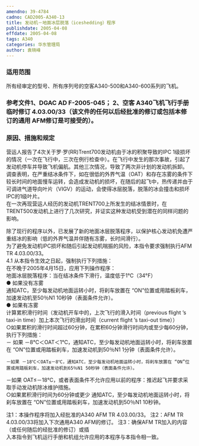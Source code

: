 ```yaml
---
amendno: 39-4784  
cadno: CAD2005-A340-13  
title: 发动机－地面冰层脱落（iceshedding）程序  
publishdate: 2005-04-08  
effdate: 2005-04-08  
tags: A340  
categories: 华东管理局  
author: 袁晓峰  
---
```

  
### 适用范围  
所有经审定的型号、所有序列号的空客A340-500和A340-600系列的飞机。  
  
<!--more-->  
### 参考文件1、DGAC AD F-2005-045； 2、空客 A340飞机飞行手册临时修订 4.03.00/33（该文件的任何以后经批准的修订或包括本修订的通用 AFM修订是可接受的）。  
  
### 原因、措施和规定  
营运人报告了4次关于罗·罗(RR)Trent700发动机由于冰的积聚导致的IPC 1级损坏的情况（一次在飞行中，三次在例行检查中）。在飞行中发生的那次事故，引起了发动机停车并导致飞机偏航。其他三次情况，导致了两次非计划的发动机拆卸。  
调查表明，在严重结冰条件下，如在很低的外界气温（OAT）和存在冻雾的条件下较长时间的地面慢车运转，会造成发动机的损坏，在随后的起飞中，热传递并由于可调进气道导向叶片（VIGV）的运动，会使得冰层脱落，脱落的冰会撞击和损坏IPC的1级叶片。  
在一次再现营运人经历的发动机TRENT700上所发生的结冰情景时，在TRENT500发动机上进行了几次研究，并证实这种发动机受到潜在的同样问题的影响。  
  
除了现行的程序以外，已发展了新的地面冰层脱落程序，以保护核心发动机免遭严重结冰的影响（低的外界气温并伴随有冻雾，长时间滑行）。  
为了避免发动机IPC损坏和随后引起发动机喘振的风险，本指令要求强制执行AFM TR 4.03.00/33。  
4.1 从本指令生效之日起，强制执行下列措施：  
在不晚于2005年4月15日，应用下列操作程序：  
地面冰层脱落程序：当在结冰条件下滑行，温度低于1℃（34°F）  
● 如果没有冻雾  
通知ATC，至少每发动机地面运转小时，将刹车放置在 “ON”位置或用踏板刹车，加速发动机至50％N1 10秒钟（表面条件允许）。  
● 如果有冻雾  
计算累积滑行时间（发动机开车中的，上次飞行的滑入时间（previous flight ’s taxi-in time）加上本次飞行的滑出时间（current flight ’s taxi-out time））  
    ○如果累积的滑行时间超过60分钟，在累积60分钟滑行时间内或至少每60分钟，执行下列措施：  
－ 如果 －8℃＜OAT＜1℃，通知ATC，至少每发动机地面运转小时，将刹车放置在 “ON”位置或用踏板刹车，加速发动机到50％N1 1分钟（表面条件允许）。  
  
    －如果 －18℃＜OAT≤－8℃，通知ATC，至少每发动机地面运转小时，将刹车放置在 “ON”位置或用踏板刹车，加速发动机到65％N1 50秒钟（表面条件允许）。  
－如果 OAT≤－18℃，或者表面条件不允许应用以前的程序：推迟起飞并要求采取手动发动机除冰维护措施。  
    ○如果累积滑行时间为60分钟或更少 通知ATC，至少每发动机地面运转小时，将刹车放置在 “ON”位置或用踏板刹车，加速发动机到50％N1 10秒钟。  
  
注1：本操作程序将加入经批准的A340 AFM TR 4.03.00/33。 注2：AFM TR 4.03.00/33将加入下次通用A340 AFM的修订。 注3：确保AFM TR加入的内容（或任何随后的经批准的修订）或插  
入本指令到飞机运行手册和机组允许应用的本程序与本指令相一致。  
